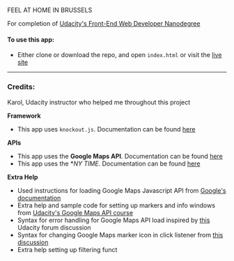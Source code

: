 FEEL AT HOME IN BRUSSELS

For completion of [Udacity's Front-End Web Developer Nanodegree](https://www.udacity.com/course/front-end-web-developer-nanodegree--nd001)

#### To use this app:
- Either clone or download the repo, and open `index.html` or visit the [live site](https://github.io/ThedukeCodes/FinalMAP)

-----
### Credits:

Karol, Udacity instructor who helped me throughout this project


**Framework**
- This app uses `knockout.js`. Documentation can be found [here](http://knockoutjs.com)

**APIs**
- This app uses the **Google Maps API**. Documentation can be found [here](https://developers.google.com/maps/documentation/)
- This app uses the **NY TIME*. Documentation can be found [here](https://developer.nytimes.com/article_search_v2.json#/Console)

**Extra Help**
- Used instructions for loading Google Maps Javascript API from [Google's documentation](https://developers.google.com/maps/documentation/javascript/tutorial)
- Extra help and sample code for setting up markers and info windows from [Udacity's Google Maps API course](https://www.udacity.com/course/google-maps-apis--ud864)
- Syntax for error handling for Google Maps API load inspired by [this](https://discussions.udacity.com/t/handling-google-maps-in-async-and-fallback/34282/33?) Udacity forum discussion
- Syntax for changing Google Maps marker icon in click listener from [this discussion](http://stackoverflow.com/questions/32651238/how-to-change-marker-color-google-maps)
- Extra help setting up filtering funct
<!-- REVIEWER PLEASE IGNORE 
// first goal: display a list with location names using Knockout.js (add the map later)

// hard coded Array of location objects
// https://github.com/udacity/ud864/blob/master/Project_Code_5_BeingStylish.html#L150

// initMap function (add the initMap function later)
// https://developers.google.com/maps/documentation/javascript/examples/map-simple

// Location constructor similiar to the Cat constructor form the JavaScript Design Patterns course (optional)

// ViewModel constructor
// The difference between defining the ViewModel as a function expression or defining the viewModel as an object literal
// https://discussions.udacity.com/t/text-not-updating-with-search-box/182886/6
// In the ViewmModel create an observableArray with place objects
// http://knockoutjs.com/documentation/observables.html#mvvm-and-view-models
// Separating Out the Model video lesson:
// https://classroom.udacity.com/nanodegrees/nd001/parts/e87c34bf-a9c0-415f-b007-c2c2d7eead73/modules/271165859175461/lessons/3406489055/concepts/34284402380923
// Adding More Cats video lesson
// https://classroom.udacity.com/nanodegrees/nd001/parts/e87c34bf-a9c0-415f-b007-c2c2d7eead73/modules/271165859175461/lessons/3406489055/concepts/34648186930923

// Instantiate the ViewModel
// https://developer.mozilla.org/en-US/docs/Web/JavaScript/Reference/Operators/new

// Apply the bindings aka activate KO
// http://knockoutjs.com/documentation/observables.html#mvvm-and-view-models#activating-knockout

// first goal: display a list with location names using Knockout.js (add the map later)

// hard coded Array of location objects
// https://github.com/udacity/ud864/blob/master/Project_Code_5_BeingStylish.html#L150

// initMap function (add the initMap function later)
// https://developers.google.com/maps/documentation/javascript/examples/map-simple

// Location constructor similiar to the Cat constructor form the JavaScript Design Patterns course (optional)

// ViewModel constructor
// The difference between defining the ViewModel as a function expression or defining the viewModel as an object literal
// https://discussions.udacity.com/t/text-not-updating-with-search-box/182886/6
// In the ViewmModel create an observableArray with place objects
// http://knockoutjs.com/documentation/observables.html#mvvm-and-view-models
// Separating Out the Model video lesson:
// https://classroom.udacity.com/nanodegrees/nd001/parts/e87c34bf-a9c0-415f-b007-c2c2d7eead73/modules/271165859175461/lessons/3406489055/concepts/34284402380923
// Adding More Cats video lesson
// https://classroom.udacity.com/nanodegrees/nd001/parts/e87c34bf-a9c0-415f-b007-c2c2d7eead73/modules/271165859175461/lessons/3406489055/concepts/34648186930923

// Instantiate the ViewModel
// https://developer.mozilla.org/en-US/docs/Web/JavaScript/Reference/Operators/new

// Apply the bindings aka activate KO
// http://knockoutjs.com/documentation/observables.html#mvvm-and-view-models#activating-knockout -->
